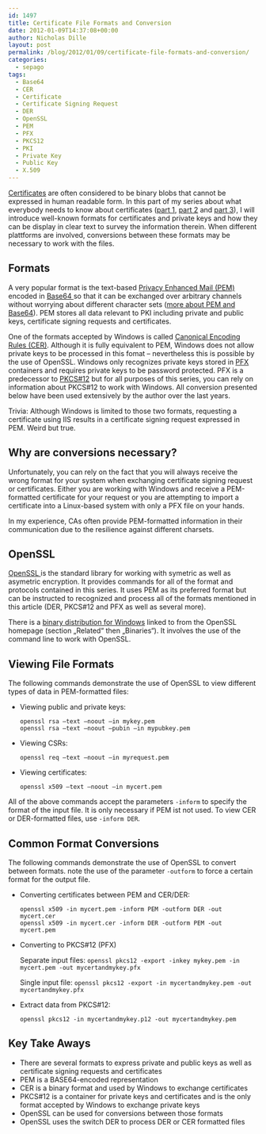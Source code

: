 ```yaml
---
id: 1497
title: Certificate File Formats and Conversion
date: 2012-01-09T14:37:08+00:00
author: Nicholas Dille
layout: post
permalink: /blog/2012/01/09/certificate-file-formats-and-conversion/
categories:
  - sepago
tags:
  - Base64
  - CER
  - Certificate
  - Certificate Signing Request
  - DER
  - OpenSSL
  - PEM
  - PFX
  - PKCS12
  - PKI
  - Private Key
  - Public Key
  - X.509
---
```

[Certificates](/blog/tags#certificate/) are often considered to be binary blobs that cannot be expressed in human readable form. In this part of my series about what everybody needs to know about certificates ([part 1](/blog/2011/12/13/what-certificates-are-and-how-they-work/ "What Certificates Are and How They Work"), [part 2](/blog/2011/12/20/what-certificate-authorities-are-and-why-we-need-to-trust-them/ "What Certificate Authorities Are and Why We Need to Trust Them") and [part 3](/blog/2011/12/23/how-to-request-a-certificate/ "How to Request a Certificate")), I will introduce well-known formats for certificates and private keys and how they can be display in clear text to survey the information therein. When different plattforms are involved, conversions between these formats may be necessary to work with the files.

<!--more-->

## Formats

A very popular format is the text-based [Privacy Enhanced Mail (PEM)](http://en.wikipedia.org/wiki/Privacy-enhanced_Electronic_Mail) encoded in [Base64 ](http://en.wikipedia.org/wiki/Base64)so that it can be exchanged over arbitrary channels without worrying about different character sets ([more about PEM and Base64](http://en.wikipedia.org/wiki/Base64#Privacy-enhanced_mail)). PEM stores all data relevant to PKI including private and public keys, certificate signing requests and certificates.

One of the formats accepted by Windows is called [Canonical Encoding Rules (CER)](http://en.wikipedia.org/wiki/Canonical_Encoding_Rules). Although it is fully equivalent to PEM, Windows does not allow private keys to be processed in this fomat – nevertheless this is possible by the use of OpenSSL. Windows only recognizes private keys stored in [PFX ](http://en.wikipedia.org/wiki/PFX)containers and requires private keys to be password protected. PFX is a predecessor to [PKCS#12](http://en.wikipedia.org/wiki/PKCS12) but for all purposes of this series, you can rely on information about PKCS#12 to work with Windows. All conversion presented below have been used extensively by the author over the last years.

Trivia: Although Windows is limited to those two formats, requesting a certificate using IIS results in a certificate signing request expressed in PEM. Weird but true.

## Why are conversions necessary?

Unfortunately, you can rely on the fact that you will always receive the wrong format for your system when exchanging certificate signing request or certificates. Either you are working with Windows and receive a PEM-formatted certificate for your request or you are attempting to import a certificate into a Linux-based system with only a PFX file on your hands.

In my experience, CAs often provide PEM-formatted information in their communication due to the resilience against different charsets.

## OpenSSL

[OpenSSL ](http://www.openssl.org/)is the standard library for working with symetric as well as asymetric encryption. It provides commands for all of the format and protocols contained in this series. It uses PEM as its preferred format but can be instructed to recognized and process all of the formats mentioned in this article (DER, PKCS#12 and PFX as well as several more).
  
There is a [binary distribution for Windows](http://www.openssl.org/community/binaries.html) linked to from the OpenSSL homepage (section „Related“ then „Binaries“). It involves the use of the command line to work with OpenSSL.

## Viewing File Formats

The following commands demonstrate the use of OpenSSL to view different types of data in PEM-formatted files:

  * Viewing public and private keys:
  
        openssl rsa –text –noout –in mykey.pem
        openssl rsa –text –noout –pubin –in mypubkey.pem

  * Viewing CSRs:
  
        openssl req –text –noout –in myrequest.pem

  * Viewing certificates:
  
        openssl x509 –text –noout –in mycert.pem

All of the above commands accept the parameters `-inform` to specify the format of the input file. It is only necessary if PEM ist not used. To view CER or DER-formatted files, use `-inform DER`.

## Common Format Conversions

The following commands demonstrate the use of OpenSSL to convert between formats. note the use of the parameter `-outform` to force a certain format for the output file.

  * Converting certificates between PEM and CER/DER:
  
        openssl x509 -in mycert.pem -inform PEM -outform DER -out mycert.cer
        openssl x509 -in mycert.cer -inform DER -outform PEM -out mycert.pem

  * Converting to PKCS#12 (PFX)
  
    Separate input files: `openssl pkcs12 -export -inkey mykey.pem -in mycert.pem -out mycertandmykey.pfx`
  
    Single input file: `openssl pkcs12 -export -in mycertandmykey.pem -out mycertandmykey.pfx`

  * Extract data from PKCS#12:
  
        openssl pkcs12 -in mycertandmykey.p12 -out mycertandmykey.pem

## Key Take Aways

  * There are several formats to express private and public keys as well as certificate signing requests and certificates
  * PEM is a BASE64-encoded representation
  * CER is a binary format and used by Windows to exchange certificates
  * PKCS#12 is a container for private keys and certificates and is the only format accepted by Windows to exchange private keys
  * OpenSSL can be used for conversions between those formats
  * OpenSSL uses the switch DER to process DER or CER formatted files
